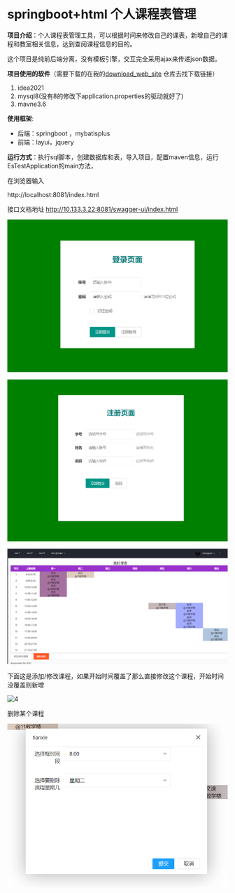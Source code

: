 # springboot+html 个人课程表管理
**项目介绍**：个人课程表管理工具，可以根据时间来修改自己的课表，新增自己的课程和教室相关信息，达到查阅课程信息的目的。

这个项目是纯前后端分离，没有模板引擎，交互完全采用ajax来传递json数据。

**项目使用的软件**（需要下载的在我的[download_web_site](https://github.com/lhz1165/download_web_site) 仓库去找下载链接）

1. idea2021
2. mysql8(没有8的修改下application.properties的驱动就好了)
3. mavne3.6

**使用框架**:

- 后端：springboot ，mybatisplus
- 前端：layui，jquery

**运行方式**：执行sql脚本，创建数据库和表，导入项目，配置maven信息，运行EsTestApplication的main方法，

在浏览器输入

http://localhost:8081/index.html

接口文档地址
http://10.133.3.22:8081/swagger-ui/index.html



![1](/pic/1.png)





![2](/pic/2.png)

![3](/pic/3.png)



下面这是添加/修改课程，如果开始时间覆盖了那么直接修改这个课程，开始时间没覆盖则新增

![4](D:\lhz\myproject\es-test\pic\4.png)



删除某个课程

![5](/pic/5.png)
